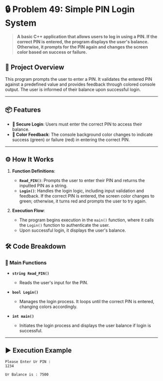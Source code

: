 # 🔒 Problem 49: Simple PIN Login System

> **A basic C++ application that allows users to log in using a PIN. If the correct PIN is entered, the program displays the user's balance. Otherwise, it prompts for the PIN again and changes the screen color based on success or failure.**

## 🌟 Project Overview
This program prompts the user to enter a PIN. It validates the entered PIN against a predefined value and provides feedback through colored console output. The user is informed of their balance upon successful login.

---

## 📦 Features
- **🔐 Secure Login**: Users must enter the correct PIN to access their balance.
- **🔴 Color Feedback**: The console background color changes to indicate success (green) or failure (red) in entering the correct PIN.

---

## ⚙️ How It Works
1. **Function Definitions**:
   - **`Read_PIN()`**: Prompts the user to enter their PIN and returns the inputted PIN as a string.
   - **`Login()`**: Handles the login logic, including input validation and feedback. If the correct PIN is entered, the screen color changes to green; otherwise, it turns red and prompts the user to try again.

2. **Execution Flow**:
   - The program begins execution in the `main()` function, where it calls the `Login()` function to authenticate the user.
   - Upon successful login, it displays the user's balance.

## 🛠️ Code Breakdown
### 🔹 Main Functions
- **`string Read_PIN()`**
  - Reads the user's input for the PIN.

- **`bool Login()`**
  - Manages the login process. It loops until the correct PIN is entered, changing colors accordingly.

- **`int main()`**
  - Initiates the login process and displays the user balance if login is successful.

---

## ▶️ Execution Example

```plaintext
Please Enter Ur PIN : 
1234

Ur Balance is : 7500
